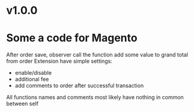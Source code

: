 # v1.0.0
# Some a code for Magento
After order save, observer call the function add some value to grand total from order
Extension have simple settings:
- enable/disable
- additional fee
- add comments to order after successful transaction

All functions names and comments most likely have nothing in common between self
